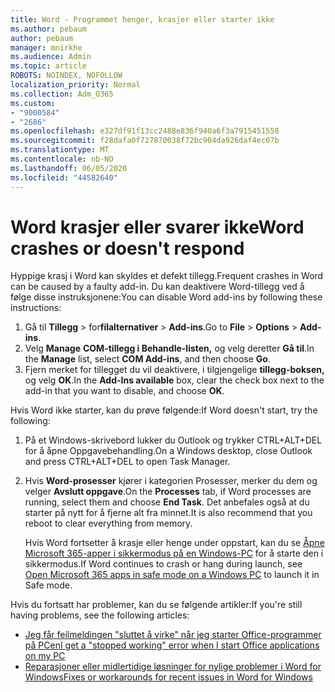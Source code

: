 ```yaml
---
title: Word - Programmet henger, krasjer eller starter ikke
ms.author: pebaum
author: pebaum
manager: mnirkhe
ms.audience: Admin
ms.topic: article
ROBOTS: NOINDEX, NOFOLLOW
localization_priority: Normal
ms.collection: Adm_O365
ms.custom:
- "9000584"
- "2686"
ms.openlocfilehash: e327df91f13cc2488e836f940a6f3a7915451558
ms.sourcegitcommit: f28dafa0f727870038f72bc904da926daf4ec07b
ms.translationtype: MT
ms.contentlocale: nb-NO
ms.lasthandoff: 06/05/2020
ms.locfileid: "44582640"
---
```

# <a name="word-crashes-or-doesnt-respond"></a><span data-ttu-id="4a3cb-102">Word krasjer eller svarer ikke</span><span class="sxs-lookup"><span data-stu-id="4a3cb-102">Word crashes or doesn't respond</span></span>

<span data-ttu-id="4a3cb-103">Hyppige krasj i Word kan skyldes et defekt tillegg.</span><span class="sxs-lookup"><span data-stu-id="4a3cb-103">Frequent crashes in Word can be caused by a faulty add-in.</span></span> <span data-ttu-id="4a3cb-104">Du kan deaktivere Word-tillegg ved å følge disse instruksjonene:</span><span class="sxs-lookup"><span data-stu-id="4a3cb-104">You can disable Word add-ins by following these instructions:</span></span>

1. <span data-ttu-id="4a3cb-105">Gå til **Tillegg**  >  for**filalternativer**  >  **Add-ins**.</span><span class="sxs-lookup"><span data-stu-id="4a3cb-105">Go to **File** > **Options** > **Add-ins**.</span></span>
2. <span data-ttu-id="4a3cb-106">Velg **Manage** **COM-tillegg i Behandle-listen,** og velg deretter **Gå til**.</span><span class="sxs-lookup"><span data-stu-id="4a3cb-106">In the **Manage** list, select **COM Add-ins**, and then choose **Go**.</span></span>
3. <span data-ttu-id="4a3cb-107">Fjern merket for tillegget du vil deaktivere, i tilgjengelige **tillegg-boksen,** og velg **OK**.</span><span class="sxs-lookup"><span data-stu-id="4a3cb-107">In the **Add-Ins available** box, clear the check box next to the add-in that you want to disable, and choose **OK**.</span></span>

<span data-ttu-id="4a3cb-108">Hvis Word ikke starter, kan du prøve følgende:</span><span class="sxs-lookup"><span data-stu-id="4a3cb-108">If Word doesn't start, try the following:</span></span>

1.   <span data-ttu-id="4a3cb-109">På et Windows-skrivebord lukker du Outlook og trykker CTRL+ALT+DEL for å åpne Oppgavebehandling.</span><span class="sxs-lookup"><span data-stu-id="4a3cb-109">On a Windows desktop, close Outlook and press CTRL+ALT+DEL to open Task Manager.</span></span> 
2. <span data-ttu-id="4a3cb-110">Hvis **Word-prosesser** kjører i kategorien Prosesser, merker du dem og velger **Avslutt oppgave**.</span><span class="sxs-lookup"><span data-stu-id="4a3cb-110">On the **Processes** tab, if Word processes are running, select them and choose **End Task**.</span></span> <span data-ttu-id="4a3cb-111">Det anbefales også at du starter på nytt for å fjerne alt fra minnet.</span><span class="sxs-lookup"><span data-stu-id="4a3cb-111">It is also recommend that you reboot to clear everything from memory.</span></span>

    <span data-ttu-id="4a3cb-112">Hvis Word fortsetter å krasje eller henge under oppstart, kan du se [Åpne Microsoft 365-apper i sikkermodus på en Windows-PC](https://support.office.com/article/Open-Office-apps-in-safe-mode-on-a-Windows-PC-dedf944a-5f4b-4afb-a453-528af4f7ac72) for å starte den i sikkermodus.</span><span class="sxs-lookup"><span data-stu-id="4a3cb-112">If Word continues to crash or hang during launch, see [Open Microsoft 365 apps in safe mode on a Windows PC](https://support.office.com/article/Open-Office-apps-in-safe-mode-on-a-Windows-PC-dedf944a-5f4b-4afb-a453-528af4f7ac72) to launch it in Safe mode.</span></span>

<span data-ttu-id="4a3cb-113">Hvis du fortsatt har problemer, kan du se følgende artikler:</span><span class="sxs-lookup"><span data-stu-id="4a3cb-113">If you're still having problems, see the following articles:</span></span> 
- [<span data-ttu-id="4a3cb-114">Jeg får feilmeldingen "sluttet å virke" når jeg starter Office-programmer på PCen</span><span class="sxs-lookup"><span data-stu-id="4a3cb-114">I get a "stopped working" error when I start Office applications on my PC</span></span>](https://support.office.com/article/52bd7985-4e99-4a35-84c8-2d9b8301a2fa)
- [<span data-ttu-id="4a3cb-115">Reparasjoner eller midlertidige løsninger for nylige problemer i Word for Windows</span><span class="sxs-lookup"><span data-stu-id="4a3cb-115">Fixes or workarounds for recent issues in Word for Windows</span></span>](https://support.office.com/article/bf6bf17c-2807-4871-83ce-e337ae8f0b86)